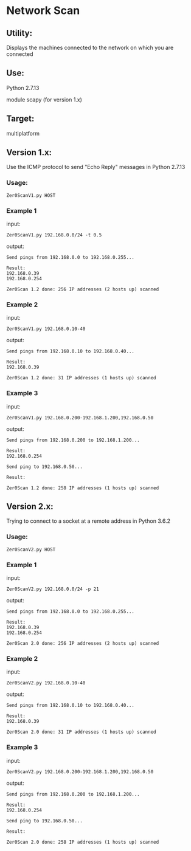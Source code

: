 
# Network Scan
## Utility: 
Displays the machines connected to the network on which you are connected

## Use:
Python 2.7.13

module scapy (for version 1.x)

## Target:
multiplatform

## Version 1.x: 
Use the ICMP protocol to send "Echo Reply" messages in Python 2.7.13

### Usage:
```
Zer0ScanV1.py HOST
```

### Example 1
input: 
```
Zer0ScanV1.py 192.168.0.0/24 -t 0.5
```
output:
```
Send pings from 192.168.0.0 to 192.168.0.255...

Result:
192.168.0.39
192.168.0.254

Zer0Scan 1.2 done: 256 IP addresses (2 hosts up) scanned
```
### Example 2
input:
```
Zer0ScanV1.py 192.168.0.10-40
```
output:
```
Send pings from 192.168.0.10 to 192.168.0.40...

Result:
192.168.0.39

Zer0Scan 1.2 done: 31 IP addresses (1 hosts up) scanned
```
### Example 3
input:
```
Zer0ScanV1.py 192.168.0.200-192.168.1.200,192.168.0.50
```
output:
```
Send pings from 192.168.0.200 to 192.168.1.200...

Result:
192.168.0.254

Send ping to 192.168.0.50...

Result:

Zer0Scan 1.2 done: 258 IP addresses (1 hosts up) scanned
```

## Version 2.x: 
Trying to connect to a socket at a remote address in Python 3.6.2

### Usage:
```
Zer0ScanV2.py HOST
```

### Example 1
input: 
```
Zer0ScanV2.py 192.168.0.0/24 -p 21
```
output:
```
Send pings from 192.168.0.0 to 192.168.0.255...

Result:
192.168.0.39
192.168.0.254

Zer0Scan 2.0 done: 256 IP addresses (2 hosts up) scanned
```
### Example 2
input:
```
Zer0ScanV2.py 192.168.0.10-40
```
output:
```
Send pings from 192.168.0.10 to 192.168.0.40...

Result:
192.168.0.39

Zer0Scan 2.0 done: 31 IP addresses (1 hosts up) scanned
```
### Example 3
input:
```
Zer0ScanV2.py 192.168.0.200-192.168.1.200,192.168.0.50
```
output:
```
Send pings from 192.168.0.200 to 192.168.1.200...

Result:
192.168.0.254

Send ping to 192.168.0.50...

Result:

Zer0Scan 2.0 done: 258 IP addresses (1 hosts up) scanned
```
